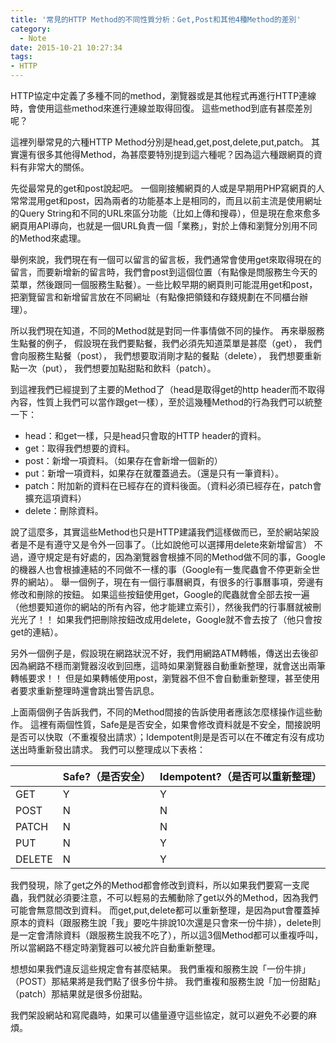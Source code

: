 ```yaml
---
title: '常見的HTTP Method的不同性質分析：Get,Post和其他4種Method的差別'
category:
  - Note
date: 2015-10-21 10:27:34
tags:
- HTTP
---
```



HTTP協定中定義了多種不同的method，瀏覽器或是其他程式再進行HTTP連線時，會使用這些method來進行連線並取得回復。
這些method到底有甚麼差別呢？

這裡列舉常見的六種HTTP Method分別是head,get,post,delete,put,patch。
其實還有很多其他得Method，為甚麼要特別提到這六種呢？因為這六種跟網頁的資料有非常大的關係。

<!--more-->

先從最常見的get和post說起吧。
一個剛接觸網頁的人或是早期用PHP寫網頁的人常常混用get和post，因為兩者的功能基本上是相同的，而且以前主流是使用網址的Query String和不同的URL來區分功能（比如上傳和搜尋），但是現在愈來愈多網頁用API導向，也就是一個URL負責一個「業務」，對於上傳和瀏覽分別用不同的Method來處理。

舉例來說，我們現在有一個可以留言的留言板，我們通常會使用get來取得現在的留言，而要新增新的留言時，我們會post到這個位置（有點像是問服務生今天的菜單，然後跟同一個服務生點餐）。一些比較早期的網頁則可能混用get和post，把瀏覽留言和新增留言放在不同網址（有點像把領錢和存錢規劃在不同櫃台辦理）。

所以我們現在知道，不同的Method就是對同一件事情做不同的操作。
再來舉服務生點餐的例子，
假設現在我們要點餐，我們必須先知道菜單是甚麼（get），
我們會向服務生點餐（post），
我們想要取消剛才點的餐點（delete），
我們想要重新點一次（put），
我們想要加點甜點和飲料（patch）。

到這裡我們已經提到了主要的Method了（head是取得get的http header而不取得內容，性質上我們可以當作跟get一樣），至於這幾種Method的行為我們可以統整一下：
* head：和get一樣，只是head只會取的HTTP header的資料。
* get：取得我們想要的資料。
* post：新增一項資料。（如果存在會新增一個新的）
* put：新增一項資料，如果存在就覆蓋過去。（還是只有一筆資料）。
* patch：附加新的資料在已經存在的資料後面。（資料必須已經存在，patch會擴充這項資料）
* delete：刪除資料。

說了這麼多，其實這些Method也只是HTTP建議我們這樣做而已，至於網站架設者是不是有遵守又是令外一回事了。（比如說他可以選擇用delete來新增留言）
不過，遵守規定是有好處的，因為瀏覽器會根據不同的Method做不同的事，Google的機器人也會根據連結的不同做不一樣的事（Google有一隻爬蟲會不停更新全世界的網站）。
舉一個例子，現在有一個行事曆網頁，有很多的行事曆事項，旁邊有修改和刪除的按鈕。
如果這些按鈕使用get，Google的爬蟲就會全部去按一遍（他想要知道你的網站的所有內容，他才能建立索引），然後我們的行事曆就被刪光光了！！
如果我們把刪除按鈕改成用delete，Google就不會去按了（他只會按get的連結）。

另外一個例子是，假設現在網路狀況不好，我們用網路ATM轉帳，傳送出去後卻因為網路不穩而瀏覽器沒收到回應，這時如果瀏覽器自動重新整理，就會送出兩筆轉帳要求！！
但是如果轉帳使用post，瀏覽器不但不會自動重新整理，甚至使用者要求重新整理時還會跳出警告訊息。

上面兩個例子告訴我們，不同的Method間接的告訴使用者應該怎麼樣操作這些動作。
這裡有兩個性質，Safe是是否安全，如果會修改資料就是不安全，間接說明是否可以快取（不重複發出請求）；Idempotent則是是否可以在不確定有沒有成功送出時重新發出請求。
我們可以整理成以下表格：

|        |  Safe?（是否安全） | Idempotent?（是否可以重新整理）
|--------|--------------------|-------------------------------
|GET     |         Y          |    Y
|POST    |         N          |    N
|PATCH   |         N          |    N
|PUT     |         N          |    Y
|DELETE  |         N          |    Y


我們發現，除了get之外的Method都會修改到資料，所以如果我們要寫一支爬蟲，我們就必須要注意，不可以輕易的去觸動除了get以外的Method，因為我們可能會無意間改到資料。
而get,put,delete都可以重新整理，是因為put會覆蓋掉原本的資料（跟服務生說「我」要吃牛排說10次還是只會來一份牛排），delete則是一定會清除資料（跟服務生說我不吃了），所以這3個Method都可以重複呼叫，所以當網路不穩定時瀏覽器可以被允許自動重新整理。

想想如果我們違反這些規定會有甚麼結果。
我們重複和服務生說「一份牛排」（POST）那結果將是我們點了很多份牛排。
我們重複和服務生說「加一份甜點」（patch）那結果就是很多份甜點。

我們架設網站和寫爬蟲時，如果可以儘量遵守這些協定，就可以避免不必要的麻煩。
